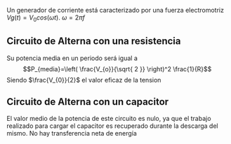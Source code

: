 Un generador de corriente está caracterizado por una fuerza electromotriz $Vg(t)=V_0 cos(\omega t)$. $\omega =2 \pi f$
## Circuito de Alterna con una resistencia
Su potencia media en un periodo será igual a 
$$P_{media}=\left( \frac{V_{o}}{\sqrt{ 2 }} \right)^2 \frac{1}{R}$$
Siendo $\frac{V_{0}}{2}$ el valor eficaz de la tension

## Circuito de Alterna con un capacitor
El valor medio de la potencia de este circuito es nulo, ya que el trabajo realizado para cargar el capacitor es recuperado durante la descarga del mismo. No hay transferencia neta de energía

